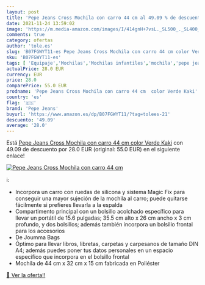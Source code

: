 ```yaml
---
layout: post
title: 'Pepe Jeans Cross Mochila con carro 44 cm al 49.09 % de descuento'
date: 2021-11-24 13:59:02
image: 'https://m.media-amazon.com/images/I/414gnH+7vsL._SL500_._SL400_.jpg'
comments: true
category: ofertas
author: 'tole.es'
slug: 'B07FGWYT11-es Pepe Jeans Cross Mochila con carro 44 cm color Verde Kaki'
sku: 'B07FGWYT11-es'
tags: [ 'Equipaje','Mochilas','Mochilas infantiles','mochila','pepe jeans', ]
actualPrice: 28.0 EUR
currency: EUR
price: 28.0
comparePrice: 55.0 EUR
prodname: 'Pepe Jeans Cross Mochila con carro 44 cm  color Verde Kaki'
country: 'es'
flag: '🇪🇸'
brand: 'Pepe Jeans'
buyurl: 'https://www.amazon.es/dp/B07FGWYT11/?tag=tolees-21'
descuento: '49.09'
average: '28.0'
---
```


Está [Pepe Jeans Cross Mochila con carro 44 cm  color Verde Kaki](https://www.amazon.es/dp/B07FGWYT11/?tag=tolees-21) con 49.09 de descuento por 28.0 EUR (original: 55.0 EUR) en el siguiente enlace!

[![Pepe Jeans Cross Mochila con carro 44 cm](https://m.media-amazon.com/images/I/414gnH+7vsL._SL500_._SL400_.jpg)](https://www.amazon.es/dp/B07FGWYT11/?tag=tolees-21)

ℹ️:

- Incorpora un carro con ruedas de silicona y sistema Magic Fix para conseguir una mayor sujeción de la mochila al carro; puede quitarse fácilmente si prefieres llevarla a la espalda
- Compartimento principal con un bolsillo acolchado específico para llevar un portátil de 15.6 pulgadas; 35.5 cm alto x 26 cm ancho x 3 cm profundo, y dos bolsillos; además también incorpora un bolsillo frontal para los accesorios
- De Joumma Bags
- Óptimo para llevar libros, libretas, carpetas y carpesanos de tamaño DIN A4; además puedes poner tus datos personales en un espacio específico que incorpora en el bolsillo frontal
- Mochila de 44 cm x 32 cm x 15 cm fabricada en Poliéster

[🛒 Ver la oferta!!](https://www.amazon.es/dp/B07FGWYT11/?tag=tolees-21)

